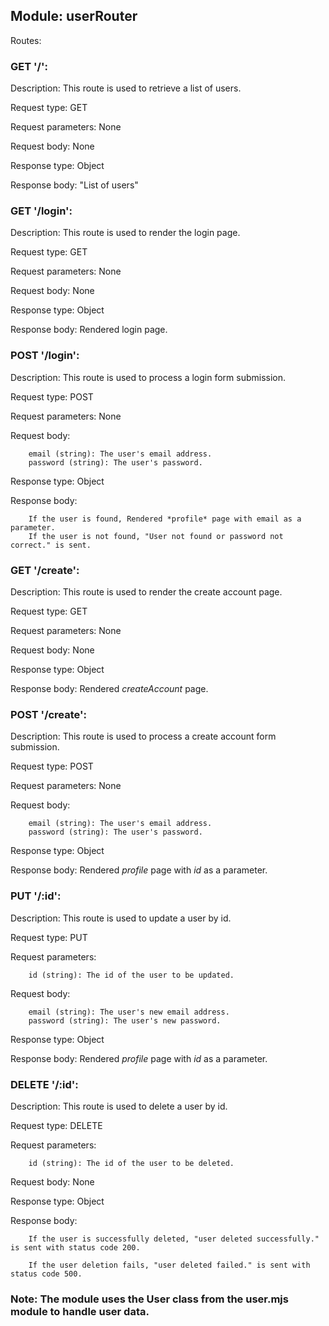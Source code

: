 ## Module: userRouter

Routes:

### GET '/':

Description: This route is used to retrieve a list of users.

Request type: GET

Request parameters: None

Request body: None

Response type: Object

Response body: "List of users"

### GET '/login':

Description: This route is used to render the login page.

Request type: GET

Request parameters: None

Request body: None

Response type: Object

Response body: Rendered login page.

### POST '/login':

Description: This route is used to process a login form submission.

Request type: POST

Request parameters: None

Request body:

        email (string): The user's email address.
        password (string): The user's password.

Response type: Object

Response body:

        If the user is found, Rendered *profile* page with email as a parameter.
        If the user is not found, "User not found or password not correct." is sent.

### GET '/create':

Description: This route is used to render the create account page.

Request type: GET

Request parameters: None

Request body: None

Response type: Object

Response body: Rendered *createAccount* page.

### POST '/create':

Description: This route is used to process a create account form submission.

Request type: POST

Request parameters: None

Request body:

        email (string): The user's email address.
        password (string): The user's password.
        
Response type: Object

Response body: Rendered *profile* page with *id* as a parameter.

### PUT '/:id':

Description: This route is used to update a user by id.

Request type: PUT

Request parameters:
    
        id (string): The id of the user to be updated.

Request body:

        email (string): The user's new email address.
        password (string): The user's new password.

Response type: Object

Response body: Rendered *profile* page with *id* as a parameter.

### DELETE '/:id':

Description: This route is used to delete a user by id.

Request type: DELETE

Request parameters:

        id (string): The id of the user to be deleted.

Request body: None

Response type: Object

Response body:

        If the user is successfully deleted, "user deleted successfully." is sent with status code 200.

        If the user deletion fails, "user deleted failed." is sent with status code 500.

### Note: The module uses the User class from the user.mjs module to handle user data.